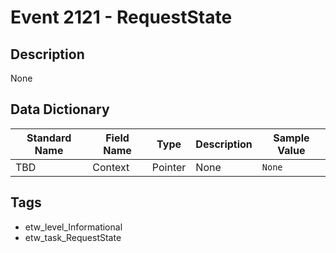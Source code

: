 # Event 2121 - RequestState

## Description
None

## Data Dictionary
|Standard Name|Field Name|Type|Description|Sample Value|
|---|---|---|---|---|
|TBD|Context|Pointer|None|`None`|

## Tags
* etw_level_Informational
* etw_task_RequestState